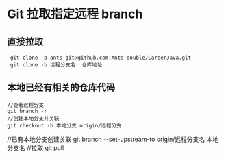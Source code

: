 #  Git 拉取指定远程 branch

## 直接拉取
```
 git clone -b ants git@github.com:Ants-double/CareerJava.git
 git clone -b 远程分支名  仓库地址
```

## 本地已经有相关的仓库代码
```
//查看远程分支
git branch -r
//创建本地分支并关联
git checkout -b 本地分支 origin/远程分支
```
 
//已有本地分支创建关联
git branch --set-upstream-to origin/远程分支名  本地分支名
//拉取
git pull
```
